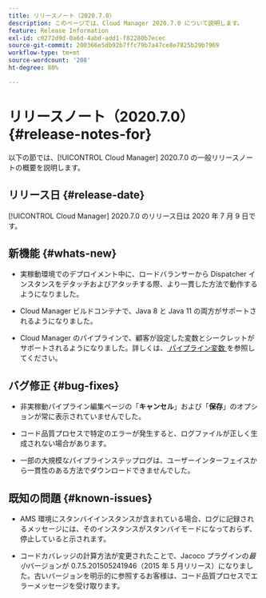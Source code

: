 ```yaml
---
title: リリースノート（2020.7.0）
description: このページでは、Cloud Manager 2020.7.0 について説明します。
feature: Release Information
exl-id: c0272d9d-0a6d-4abd-add1-f82280b7ecec
source-git-commit: 200366e5db92b7ffc79b7a47ce8e7825b29b7969
workflow-type: tm+mt
source-wordcount: '208'
ht-degree: 80%

---
```


# リリースノート（2020.7.0） {#release-notes-for}

以下の節では、[!UICONTROL Cloud Manager] 2020.7.0 の一般リリースノートの概要を説明します。

## リリース日 {#release-date}

[!UICONTROL Cloud Manager] 2020.7.0 のリリース日は 2020 年 7 月 9 日です。

## 新機能 {#whats-new}

* 実稼動環境でのデプロイメント中に、ロードバランサーから Dispatcher インスタンスをデタッチおよびアタッチする際、より一貫した方法で動作するようになりました。

* Cloud Manager ビルドコンテナで、Java 8 と Java 11 の両方がサポートされるようになりました。

* Cloud Manager のパイプラインで、顧客が設定した変数とシークレットがサポートされるようになりました。詳しくは、[ パイプライン変数 ](/help/getting-started/build-environment.md#pipeline-variables) を参照してください。

## バグ修正 {#bug-fixes}

* 非実稼動パイプライン編集ページの「**キャンセル**」および「**保存**」のオプションが常に表示されていませんでした。

* コード品質プロセスで特定のエラーが発生すると、ログファイルが正しく生成されない場合があります。

* 一部の大規模なパイプラインステップログは、ユーザーインターフェイスから一貫性のある方法でダウンロードできませんでした。

## 既知の問題 {#known-issues}

* AMS 環境にスタンバイインスタンスが含まれている場合、ログに記録されるメッセージには、そのインスタンスがスタンバイモードになっておらず、停止していると示されます。

* コードカバレッジの計算方法が変更されたことで、Jacoco プラグインの&#x200B;_最小_&#x200B;バージョンが 0.7.5.201505241946（2015 年 5 月リリース）になりました。古いバージョンを明示的に参照するお客様は、コード品質プロセスでエラーメッセージを受け取ります。
